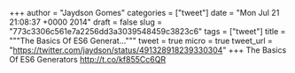 
+++
author = "Jaydson Gomes"
categories = ["tweet"]
date = "Mon Jul 21 21:08:37 +0000 2014"
draft = false
slug = "773c3306c561e7a2256dd3a3039548459c3823c6"
tags = ["tweet"]
title = """The Basics Of ES6 Generat..."""
tweet = true
micro = true
tweet_url = "https://twitter.com/jaydson/status/491328918239330304"
+++
The Basics Of ES6 Generators http://t.co/kf855Cc6QR
